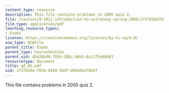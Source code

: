 ```yaml
---
content_type: resource
description: This file contains problems in 2005 quiz 2.
file: /courses/8-282j-introduction-to-astronomy-spring-2006/1f37628e765694193bd7dd9a9e2fbb5f_q2_05.pdf
file_type: application/pdf
learning_resource_types:
- Exams
license: https://creativecommons.org/licenses/by-nc-sa/4.0/
ocw_type: OCWFile
parent_title: Exams
parent_type: CourseSection
parent_uid: d5d26b48-785d-28bc-b6b1-6cc1f5e68483
resourcetype: Document
title: q2_05.pdf
uid: 1f37628e-7656-9419-3bd7-dd9a9e2fbb5f
---
```

This file contains problems in 2005 quiz 2.